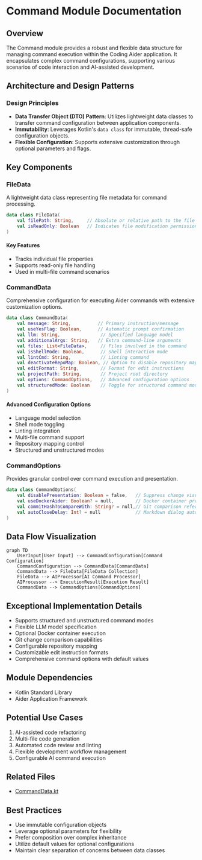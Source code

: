 # Command Module Documentation

## Overview

The Command module provides a robust and flexible data structure for managing command execution within the Coding Aider
application. It encapsulates complex command configurations, supporting various scenarios of code interaction and
AI-assisted development.

## Architecture and Design Patterns

### Design Principles

- **Data Transfer Object (DTO) Pattern**: Utilizes lightweight data classes to transfer command configuration between
  application components.
- **Immutability**: Leverages Kotlin's `data class` for immutable, thread-safe configuration objects.
- **Flexible Configuration**: Supports extensive customization through optional parameters and flags.

## Key Components

### FileData

A lightweight data class representing file metadata for command processing.

```kotlin
data class FileData(
    val filePath: String,     // Absolute or relative path to the file
    val isReadOnly: Boolean   // Indicates file modification permissions
)
```

#### Key Features

- Tracks individual file properties
- Supports read-only file handling
- Used in multi-file command scenarios

### CommandData

Comprehensive configuration for executing Aider commands with extensive customization options.

```kotlin
data class CommandData(
    val message: String,          // Primary instruction/message
    val useYesFlag: Boolean,      // Automatic prompt confirmation
    val llm: String,               // Specified language model
    val additionalArgs: String,   // Extra command-line arguments
    val files: List<FileData>,     // Files involved in the command
    val isShellMode: Boolean,      // Shell interaction mode
    val lintCmd: String,           // Linting command
    val deactivateRepoMap: Boolean, // Option to disable repository mapping
    val editFormat: String,        // Format for edit instructions
    val projectPath: String,       // Project root directory
    val options: CommandOptions,   // Advanced configuration options
    val structuredMode: Boolean    // Toggle for structured command mode
)
```

#### Advanced Configuration Options

- Language model selection
- Shell mode toggling
- Linting integration
- Multi-file command support
- Repository mapping control
- Structured and unstructured modes

### CommandOptions

Provides granular control over command execution and presentation.

```kotlin
data class CommandOptions(
    val disablePresentation: Boolean = false,   // Suppress change visualization
    val useDockerAider: Boolean? = null,        // Docker container preference
    val commitHashToCompareWith: String? = null,// Git comparison reference
    val autoCloseDelay: Int? = null             // Markdown dialog auto-close timing
)
```

## Data Flow Visualization

```mermaid
graph TD
    UserInput[User Input] --> CommandConfiguration[Command Configuration]
    CommandConfiguration --> CommandData[CommandData]
    CommandData --> FileData[FileData Collection]
    FileData --> AIProcessor[AI Command Processor]
    AIProcessor --> ExecutionResult[Execution Result]
    CommandData --> CommandOptions[CommandOptions]
```

## Exceptional Implementation Details

- Supports structured and unstructured command modes
- Flexible LLM model specification
- Optional Docker container execution
- Git change comparison capabilities
- Configurable repository mapping
- Customizable edit instruction formats
- Comprehensive command options with default values

## Module Dependencies

- Kotlin Standard Library
- Aider Application Framework

## Potential Use Cases

1. AI-assisted code refactoring
2. Multi-file code generation
3. Automated code review and linting
4. Flexible development workflow management
5. Configurable AI command execution

## Related Files

- [CommandData.kt](./CommandData.kt)

## Best Practices

- Use immutable configuration objects
- Leverage optional parameters for flexibility
- Prefer composition over complex inheritance
- Utilize default values for optional configurations
- Maintain clear separation of concerns between data classes
